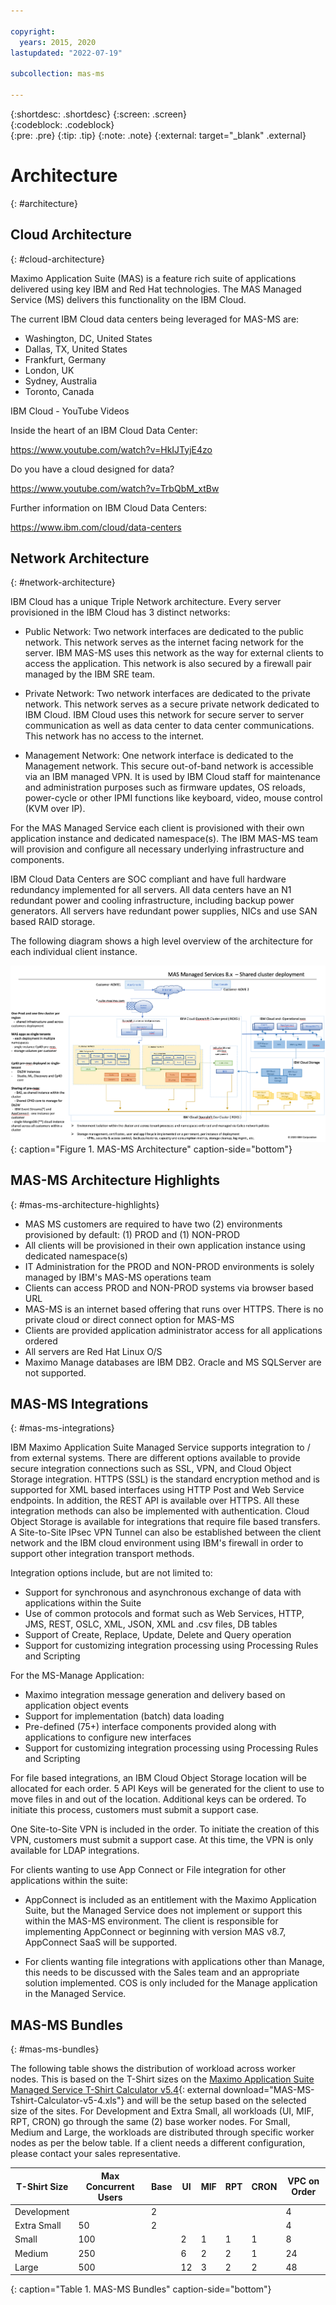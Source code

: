 ```yaml
---

copyright:
  years: 2015, 2020
lastupdated: "2022-07-19"

subcollection: mas-ms

---
```


{:shortdesc: .shortdesc}
{:screen: .screen}  
{:codeblock: .codeblock}  
{:pre: .pre}
{:tip: .tip}
{:note: .note}
{:external: target="_blank" .external}

# Architecture
{: #architecture}

## Cloud Architecture
{: #cloud-architecture}

Maximo Application Suite (MAS) is a feature rich suite of applications delivered using key IBM and Red Hat technologies. The MAS Managed Service (MS) delivers this functionality on the IBM Cloud.

The current IBM Cloud data centers being leveraged for MAS-MS are:

- Washington, DC, United States
- Dallas, TX, United States
- Frankfurt, Germany
- London, UK
- Sydney, Australia
- Toronto, Canada

IBM Cloud - YouTube Videos

Inside the heart of an IBM Cloud Data Center:

https://www.youtube.com/watch?v=HkIJTyjE4zo

Do you have a cloud designed for data?

https://www.youtube.com/watch?v=TrbQbM_xtBw

Further information on IBM Cloud Data Centers:

https://www.ibm.com/cloud/data-centers

## Network Architecture
{: #network-architecture}

IBM Cloud has a unique Triple Network architecture.  Every server provisioned in the IBM Cloud has 3 distinct networks:

* Public Network: Two network interfaces are dedicated to the public network.  This network serves as the internet facing network for the server.  IBM MAS-MS uses this network as the way for external clients to access the application. This network is also secured by a firewall pair managed by the IBM SRE team.

* Private Network: Two network interfaces are dedicated to the private network.  This network serves as a secure private network dedicated to IBM Cloud.  IBM Cloud uses this network for secure server to server communication as well as data center to data center communications.  This network has no access to the internet.

* Management Network: One network interface is dedicated to the Management network.  This secure out-of-band network is accessible via an IBM managed VPN.  It is used by IBM Cloud staff for maintenance and administration purposes such as firmware updates, OS reloads, power-cycle or other IPMI functions like keyboard, video, mouse control (KVM over IP).

For the MAS Managed Service each client is provisioned with their own application instance and dedicated namespace(s).  The IBM MAS-MS team will provision and configure all necessary underlying infrastructure and components.

IBM Cloud Data Centers are SOC compliant and have full hardware redundancy implemented for all servers. All data centers have an N1 redundant power and cooling infrastructure, including backup power generators. All servers have redundant power supplies, NICs and use SAN based RAID storage. 

The following diagram shows a high level overview of the architecture for each individual client instance.

![MAS-MS Architecture](images/MAS-MS-Architecture.png "MAS-MS Architecture"){: caption="Figure 1. MAS-MS Architecture" caption-side="bottom"}

## MAS-MS Architecture Highlights
{: #mas-ms-architecture-highlights}

* MAS MS customers are required to have two (2) environments provisioned by default: (1) PROD and (1) NON-PROD
* All clients will be provisioned in their own application instance using dedicated namespace(s)
* IT Administration for the PROD and NON-PROD environments is solely managed by IBM's MAS-MS operations team
* Clients can access PROD and NON-PROD systems via browser based URL
* MAS-MS is an internet based offering that runs over HTTPS. There is no private cloud or direct connect option for MAS-MS
* Clients are provided application administrator access for all applications ordered
* All servers are Red Hat Linux O/S
* Maximo Manage databases are IBM DB2. Oracle and MS SQLServer are not supported.

## MAS-MS Integrations
{: #mas-ms-integrations}

IBM Maximo Application Suite Managed Service supports integration to / from external systems. There are different options available to provide secure integration connections such as SSL, VPN, and Cloud Object Storage integration. HTTPS (SSL) is the standard encryption method and is supported for XML based interfaces using HTTP Post and Web Service endpoints. In addition, the REST API is available over HTTPS. All these integration methods can also be implemented with authentication. Cloud Object Storage is available for integrations that require file based transfers. A Site-to-Site IPsec VPN Tunnel can also be established between the client network and the IBM cloud environment using IBM's firewall in order to support other integration transport methods.

 Integration options include, but are not limited to:

* Support for synchronous and asynchronous exchange of data with applications within the Suite
* Use of common protocols and format such as Web Services, HTTP, JMS, REST, OSLC, XML, JSON, XML and .csv files, DB tables
* Support of Create, Replace, Update, Delete and Query operation
* Support for customizing integration processing using Processing Rules and Scripting
     
For the MS-Manage Application:

* Maximo integration message generation and delivery based on application object events
* Support for implementation (batch) data loading
* Pre-defined (75+) interface components provided along with applications to configure new interfaces
* Support for customizing integration processing using Processing Rules and Scripting

For file based integrations, an IBM Cloud Object Storage location will be allocated for each order.  5 API Keys will be generated for the client to use to move files in and out of the location.  Additional keys can be ordered.  To initiate this process, customers must submit a support case.

One Site-to-Site VPN is included in the order.  To initiate the creation of this VPN, customers must submit a support case.  At this time, the VPN is only available for LDAP integrations.

For clients wanting to use App Connect or File integration for other applications within the suite:

- AppConnect is included as an entitlement with the Maximo Application Suite, but the Managed Service does not implement or support this within the MAS-MS environment.  The client is responsible for implementing AppConnect or beginning with version MAS v8.7, AppConnect SaaS will be supported.

- For clients wanting file integrations with applications other than Manage, this needs to be discussed with the Sales team and an appropriate solution implemented.  COS is only included for the Manage application in the Managed Service.

## MAS-MS Bundles
{: #mas-ms-bundles}

The following table shows the distribution of workload across worker nodes.  This is based on the T-Shirt sizes on the [Maximo Application Suite Managed Service T-Shirt Calculator v5.4](https://www.ibm.com/support/pages/system/files/inline-files/MAS%20MS%20Tshirt%20Calculator%20v5.4.xlsx){: external download="MAS-MS-Tshirt-Calculator-v5-4.xls"} and will be the setup based on the selected size of the sites. For Development and Extra Small, all workloads (UI, MIF, RPT, CRON) go through the same (2) base worker nodes. For Small, Medium and Large, the workloads are distributed through specific worker nodes as per the below table. If a client needs a different configuration, please contact your sales representative.

| T-Shirt Size | Max Concurrent Users | Base | UI | MIF | RPT | CRON | VPC on Order | 
| ------------ | -------------------- | ---- | -- | --- | --- | ---- | ------------ |
| Development | | 2 | | | | | 4 |
| Extra Small | 50 | 2 | | | | | 4 |
| Small | 100 | | 2 | 1 | 1 | 1 | 8 |
| Medium | 250 | | 6 | 2 | 2 | 1 | 24 |
| Large | 500 | | 12 | 3 | 2 | 2 | 48 |
{: caption="Table 1. MAS-MS Bundles" caption-side="bottom"}




